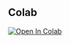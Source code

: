 ## Colab
[![Open In Colab](https://colab.research.google.com/assets/colab-badge.svg)](https://colab.research.google.com/drive/1binbeyUtMx59-eiG7HkiJbywg9jSVpc_?usp=sharing)
